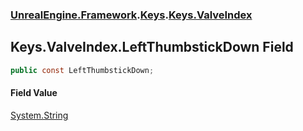 ### [UnrealEngine.Framework](./UnrealEngine-Framework.md 'UnrealEngine.Framework').[Keys](./Keys.md 'UnrealEngine.Framework.Keys').[Keys.ValveIndex](./Keys-ValveIndex.md 'UnrealEngine.Framework.Keys.ValveIndex')
## Keys.ValveIndex.LeftThumbstickDown Field
  
```csharp
public const LeftThumbstickDown;
```
#### Field Value
[System.String](https://docs.microsoft.com/en-us/dotnet/api/System.String 'System.String')  
